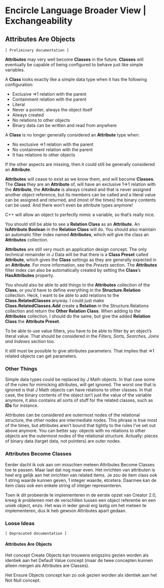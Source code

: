 ﻿Encircle Language Broader View | Exchangeability
==============================================

Attributes Are Objects
----------------------

`[ Preliminary documentation ]`

__Attributes__ may very well become __Classes__ in the future. __Classes__ will eventually be capable of being configured to behave just like simple variables.

A __Class__ looks exactly like a simple data type when it has the following configuration:

- Exclusive =>1 relation with the parent
- Containment relation with the parent
- Literal
- Never a pointer, always the object itself
- Always created
- No relations to other objects
- Binary data can be written and read from anywhere

A __Class__ is no longer generally considered an __Attribute__ type when:

- No exclusive =>1 relation with the parent
- No containment relation with the parent
- It has relations to other objects

If the other aspects are missing, then it could still be generally considered an __Attribute__.

__Attributes__ will cease to exist as we know them, and will become __Classes__. The __Class__ they are an __Attribute__ of, will have an exclusive 1=>1 relation with the __Attribute__, the __Attribute__ is always created and that is never assigned another object reference, but its members can be called and a literal value can be assigned and returned, and (most of the times) the binary contents can be used. And there won’t even be attribute types anymore!

C++ will allow an object to perfectly mimic a variable, so that’s really nice.

You should still be able to see a __Relation Class__ as an __Attribute__. An __IsAttribute Boolean__ in the __Relation Class__ will do. You should also maintain an automatic filter index named __Attributes__, which will give the class an __Attributes__ collection.

__Attributes__ are still very much an application design concept. The only technical remainder in J Data will be that there is a __Class Preset__ called __Attribute__, which gives the __Class__ settings as they are generally expected in an __Attribute__. For more information, see the *Presets* section. The __Attributes__ filter index can also be automatically created by setting the __Class__’s __HasAttributes__ property.

You should also be able to add things to the __Attributes__ collection of the __Class__, or you’d have to define everything in the __Structure.Relation__ collection. Heck, I want to be able to add relations to the __Class.RelatedClasses__ anyway. I could just make __Class.RelatedClasses.Add__ create a __Relation__ in the Structure.Relations collection and return the __Other Relation Class__. When adding to the __Attributes__ collection, I should do the same, but give the added __Relation Class__ the __Attribute Preset__.

To be able to use value filters, you have to be able to filter by an object’s literal value. That should be considered in the *Filters, Sorts, Searches, Joins and Indexes* section too.

It still must be possible to give attributes parameters. That implies that =>1 related objects can get parameters.

### Other Things

Simple data types could be replaced by J Math objects. In that case some of the rules for mimicking attributes, will get ignored. The worst one that is ignored is that J Math objects can have relations to other classes. In that case, the binary contents of the object isn’t just the value of the variable anymore, it also contains all sorts of stuff for the related classes, such as __IDs__ for instance.

Attributes can be considered are outermost nodes of the relational structure, the other nodes are intermediate nodes. This phrase is true most of the times, but attributes aren’t bound that tightly to the rules I’ve set out above anymore. You can better say: objects with no relations to other objects are the outermost nodes of the relational structure. Actually: pieces of binary data (target data, not pointers) are outer nodes.

### Attributes Become Classes

Eerder dacht ik ook aan om misschien meteen Attributes Become Classes toe te passen. Maar laat dat nog maar even. Het inrichten van attributen is heel erg gelijk aan het inrichten van related items. Je zou de item class ook 1 string waarde kunnen geven, 1 integer waarde, etcetera. Daarmee kan de item class ook een enkele string of integer representeren.

Toen ik dit probeerde te implementeren in de eerste opzet van Creator 2.0, kreeg ik problemen met de verschillen tussen een object referentie en een uniek object, enzo. Het was in ieder geval erg lastig om het meteen te implementeren, dus ik heb gewoon Attributes apart gedaan.

### Loose Ideas

`[ Deprecated documentation ]`

#### Attributes Are Objects

Het concept Create Objects kan trouwens enigszins gezien worden als identiek aan het Default Value concept (maar de twee concepten kunnen alleen mergen als Attributes are Classes).

Het Ensure Objects concept kan zo ook gezien worden als identiek aan het Not Null concept.